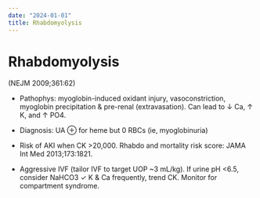 ```yaml
---
date: "2024-01-01"
title: Rhabdomyolysis
---
```


# Rhabdomyolysis


(NEJM 2009;361:62)

* Pathophys: myoglobin-induced oxidant injury, vasoconstriction, myoglobin precipitation & pre-renal (extravasation). Can lead to ↓ Ca, ↑ K, and ↑ PO4.

* Diagnosis: UA ⊕ for heme but 0 RBCs (ie, myoglobinuria)

* Risk of AKI when CK >20,000. Rhabdo and mortality risk score: JAMA Int Med 2013;173:1821.

* Aggressive IVF (tailor IVF to target UOP ~3 mL/kg). If urine pH <6.5, consider NaHCO3 ✓ K & Ca frequently, trend CK. Monitor for compartment syndrome.

